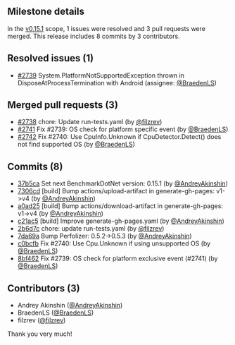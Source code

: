 ## Milestone details

In the [v0.15.1](https://github.com/dotnet/BenchmarkDotNet/issues?q=milestone:v0.15.1) scope, 
1 issues were resolved and 3 pull requests were merged.
This release includes 8 commits by 3 contributors.

## Resolved issues (1)

* [#2739](https://github.com/dotnet/BenchmarkDotNet/issues/2739) System.PlatformNotSupportedException thrown in DisposeAtProcessTermination with Android (assignee: [@BraedenLS](https://github.com/BraedenLS))

## Merged pull requests (3)

* [#2738](https://github.com/dotnet/BenchmarkDotNet/pull/2738) chore: Update run-tests.yaml (by [@filzrev](https://github.com/filzrev))
* [#2741](https://github.com/dotnet/BenchmarkDotNet/pull/2741) Fix #2739: OS check for platform specific event (by [@BraedenLS](https://github.com/BraedenLS))
* [#2742](https://github.com/dotnet/BenchmarkDotNet/pull/2742) Fix #2740: Use CpuInfo.Unknown if CpuDetector.Detect() does not find supported OS (by [@BraedenLS](https://github.com/BraedenLS))

## Commits (8)

* [37b5ca](https://github.com/dotnet/BenchmarkDotNet/commit/37b5ca505eb1783194c3f82b57c01b0aa149c489) Set next BenchmarkDotNet version: 0.15.1 (by [@AndreyAkinshin](https://github.com/AndreyAkinshin))
* [7306cd](https://github.com/dotnet/BenchmarkDotNet/commit/7306cdf5e9aed7aeeefc4a4361dbd9bb371ca80a) [build] Bump actions/upload-artifact in generate-gh-pages: v1->v4 (by [@AndreyAkinshin](https://github.com/AndreyAkinshin))
* [a0ad25](https://github.com/dotnet/BenchmarkDotNet/commit/a0ad259a72d31945d0dda19e1cd188c8506b52fe) [build] Bump actions/download-artifact in generate-gh-pages: v1->v4 (by [@AndreyAkinshin](https://github.com/AndreyAkinshin))
* [c21ac5](https://github.com/dotnet/BenchmarkDotNet/commit/c21ac5a4e976aa38f91c5509cfa3231975768b93) [build] Improve generate-gh-pages.yaml (by [@AndreyAkinshin](https://github.com/AndreyAkinshin))
* [2b6d7c](https://github.com/dotnet/BenchmarkDotNet/commit/2b6d7c796b5ba667c4729aabc1baa1181c556ef7) chore: update run-tests.yaml (by [@filzrev](https://github.com/filzrev))
* [7da69a](https://github.com/dotnet/BenchmarkDotNet/commit/7da69ade92ad898406229ff7d9ba931236804538) Bump Perfolizer: 0.5.2->0.5.3 (by [@AndreyAkinshin](https://github.com/AndreyAkinshin))
* [c0bcfb](https://github.com/dotnet/BenchmarkDotNet/commit/c0bcfb965752d9d7ffe32e0a93e95bfec5c09b36) Fix #2740: Use Cpu.Unknown if using unsupported OS (by [@BraedenLS](https://github.com/BraedenLS))
* [8bf462](https://github.com/dotnet/BenchmarkDotNet/commit/8bf4623c41201bc9877ea4976c24f6c8c0ebd969) Fix #2739: OS check for platform exclusive event (#2741) (by [@BraedenLS](https://github.com/BraedenLS))

## Contributors (3)

* Andrey Akinshin ([@AndreyAkinshin](https://github.com/AndreyAkinshin))
* BraedenLS ([@BraedenLS](https://github.com/BraedenLS))
* filzrev ([@filzrev](https://github.com/filzrev))

Thank you very much!

